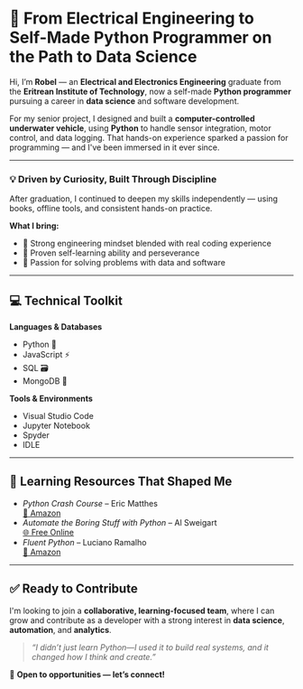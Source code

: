 # 🚀 From Electrical Engineering to Self-Made Python Programmer on the Path to Data Science

Hi, I’m **Robel** — an **Electrical and Electronics Engineering** graduate from the **Eritrean Institute of Technology**, now a self-made **Python programmer** pursuing a career in **data science** and software development.

For my senior project, I designed and built a **computer-controlled underwater vehicle**, using **Python** to handle sensor integration, motor control, and data logging. That hands-on experience sparked a passion for programming — and I've been immersed in it ever since.

---

### 💡 Driven by Curiosity, Built Through Discipline

After graduation, I continued to deepen my skills independently — using books, offline tools, and consistent hands-on practice.

**What I bring:**
- 🔹 Strong engineering mindset blended with real coding experience  
- 🔹 Proven self-learning ability and perseverance  
- 🔹 Passion for solving problems with data and software  

---

## 💻 Technical Toolkit

**Languages & Databases**  
- Python 🐍  
- JavaScript ⚡  
- SQL 🗃️  
- MongoDB 🍃  

**Tools & Environments**  
- Visual Studio Code  
- Jupyter Notebook  
- Spyder  
- IDLE  

---

## 📘 Learning Resources That Shaped Me  
- *Python Crash Course* – Eric Matthes  
  [📘 Amazon](https://www.amazon.com/Python-Crash-Course-2nd-Edition/dp/1593279280)  
- *Automate the Boring Stuff with Python* – Al Sweigart  
  [🌐 Free Online](https://automatetheboringstuff.com/)  
- *Fluent Python* – Luciano Ramalho  
  [📘 Amazon](https://www.amazon.com/Fluent-Python-Concise-Effective-Programming/dp/1491946008)

---

## ✅ Ready to Contribute

I'm looking to join a **collaborative, learning-focused team**, where I can grow and contribute as a developer with a strong interest in **data science**, **automation**, and **analytics**.

> _“I didn’t just learn Python—I used it to build real systems, and it changed how I think and create.”_

📩 **Open to opportunities — let’s connect!**
